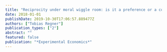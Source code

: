 ```yaml
---
title: "Reciprocity under moral wiggle room: is it a preference or a constraint?"
date: 2018-01-01
publishDate: 2019-10-30T17:06:57.889477Z
authors: ["Tobias Regner"]
publication_types: ["2"]
abstract: ""
featured: false
publication: "*Experimental Economics*"
---
```


